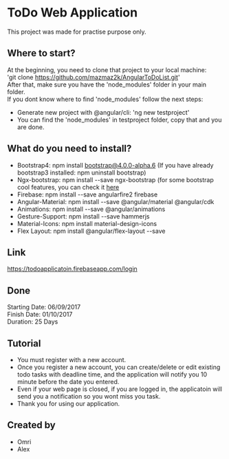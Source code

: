 # ToDo Web Application

This project was made for practise purpose only.

## Where to start?
At the beginning, you need to clone that project to your local machine:<br/>
'git clone https://github.com/mazmaz2k/AngularToDoList.git' <br/>
After that, make sure you have the 'node_modules' folder in your main folder. </br>
If you dont know where to find 'node_modules' follow the next steps:
  * Generate new project with @angular/cli: 'ng new testproject'
  * You can find the 'node_modules' in testproject folder, copy that and you are done.

## What do you need to install?

* Bootstrap4: npm install bootstrap@4.0.0-alpha.6 (If you have already bootstrap3 installed: npm uninstall bootstrap)
* Ngx-bootstrap: npm install --save ngx-bootstrap (for some bootstrap cool features, you can check it [here](https://valor-software.com/ngx-bootstrap/index-bs4.html#/)
* Firebase: npm install --save angularfire2 firebase
* Angular-Material: npm install --save @angular/material @angular/cdk
* Animations: npm install --save @angular/animations
* Gesture-Support: npm install --save hammerjs
* Material-Icons: npm install material-design-icons
* Flex Layout: npm install @angular/flex-layout --save

## Link

https://todoapplicatoin.firebaseapp.com/login

## Done

Starting Date: 06/09/2017<br>
Finish Date: 01/10/2017<br>
Duration: 25 Days

## Tutorial

* You must register with a new account.
* Once you register a new account, you can create/delete or edit existing todo tasks 
 with deadline time, and the application will notify you 10 minute before 
the date you entered.
* Even if your web page is closed, if you are logged in, the applicatoin will
send you a notification so you wont miss you task.
* Thank you for using our application.


## Created by

* Omri<br>
* Alex

